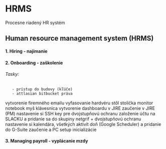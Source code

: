 # HRMS
Procesne riadený HR systém
## Human resource management system (HRMS)
#### 1. Hiring - najímanie
#### 2. Onboarding - zaškolenie
###### Tasky:
       - prístup do budovy (kľúče)
       - attlasian bitbucket práva
vytvorenie firemného emailu
vyfasovanie hardvéru
stôl
stolička
monitor
notebook
myš
klávesnica
vytvorenie dashboardu v JIRE
zaučenie v JIRE (PM)
nastavenie si SSH key pre dvojstupňovú ochranu
založenie účtu na SLACKU a pridanie sa do skupiny netgrif + dvojstupňovú ochranu
nastavenie si kalendára, všetkých aktivít doň (Google Scheduler) a pridanie do G-Suite
zaučenie a PC setup inicializácie

#### 3. Managing payroll - vyplácanie mzdy
